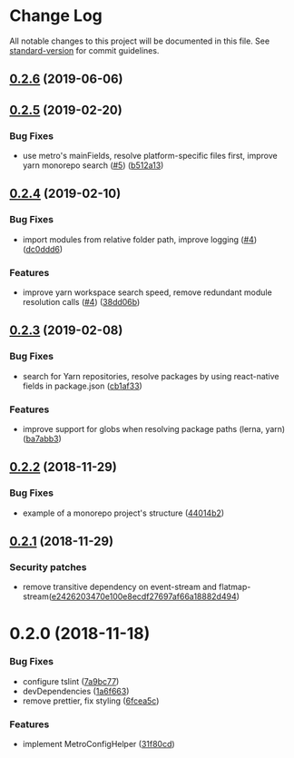 # Change Log

All notable changes to this project will be documented in this file. See [standard-version](https://github.com/conventional-changelog/standard-version) for commit guidelines.

<a name="0.2.6"></a>
## [0.2.6](https://github.com/flisboac/react-native-monorepo-helper/compare/v0.2.5...v0.2.6) (2019-06-06)



<a name="0.2.5"></a>
## [0.2.5](https://github.com/flisboac/react-native-monorepo-helper/compare/v0.2.4...v0.2.5) (2019-02-20)


### Bug Fixes

* use metro's mainFields, resolve platform-specific files first, improve yarn monorepo search ([#5](https://github.com/flisboac/react-native-monorepo-helper/issues/5)) ([b512a13](https://github.com/flisboac/react-native-monorepo-helper/commit/b512a13))



<a name="0.2.4"></a>
## [0.2.4](https://github.com/flisboac/react-native-monorepo-helper/compare/v0.2.3...v0.2.4) (2019-02-10)


### Bug Fixes

* import modules from relative folder path, improve logging ([#4](https://github.com/flisboac/react-native-monorepo-helper/issues/4)) ([dc0ddd6](https://github.com/flisboac/react-native-monorepo-helper/commit/dc0ddd6))


### Features

* improve yarn workspace search speed, remove redundant module resolution calls ([#4](https://github.com/flisboac/react-native-monorepo-helper/issues/4)) ([38dd06b](https://github.com/flisboac/react-native-monorepo-helper/commit/38dd06b))



<a name="0.2.3"></a>
## [0.2.3](https://github.com/flisboac/react-native-monorepo-helper/compare/v0.2.2...v0.2.3) (2019-02-08)


### Bug Fixes

* search for Yarn repositories, resolve packages by using react-native fields in package.json ([cb1af33](https://github.com/flisboac/react-native-monorepo-helper/commit/cb1af33))


### Features

* improve support for globs when resolving package paths (lerna, yarn) ([ba7abb3](https://github.com/flisboac/react-native-monorepo-helper/commit/ba7abb3))



<a name="0.2.2"></a>
## [0.2.2](https://github.com/flisboac/react-native-monorepo-helper/compare/v0.2.1...v0.2.2) (2018-11-29)


### Bug Fixes

* example of a monorepo project's structure ([44014b2](https://github.com/flisboac/react-native-monorepo-helper/commit/44014b2))



<a name="0.2.1"></a>
## [0.2.1](https://github.com/flisboac/react-native-monorepo-helper/compare/v0.2.0...v0.2.1) (2018-11-29)

### Security patches

* remove transitive dependency on event-stream and flatmap-stream([e2426203470e100e8ecdf27697af66a18882d494](https://github.com/flisboac/react-native-monorepo-helper/commit/e2426203470e100e8ecdf27697af66a18882d494))


<a name="0.2.0"></a>
# 0.2.0 (2018-11-18)


### Bug Fixes

* configure tslint ([7a9bc77](https://github.com/flisboac/react-native-monorepo-helper/commit/7a9bc77))
* devDependencies ([1a6f663](https://github.com/flisboac/react-native-monorepo-helper/commit/1a6f663))
* remove prettier, fix styling ([6fcea5c](https://github.com/flisboac/react-native-monorepo-helper/commit/6fcea5c))


### Features

* implement MetroConfigHelper ([31f80cd](https://github.com/flisboac/react-native-monorepo-helper/commit/31f80cd))
